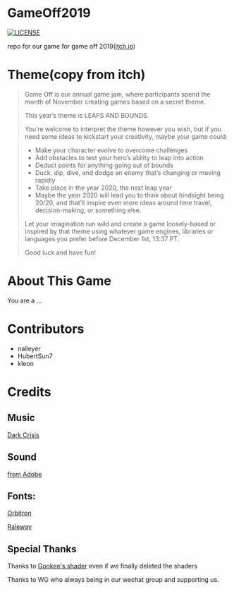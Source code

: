 # GameOff2019
[![LICENSE](https://img.shields.io/badge/license-Anti%20996-blue.svg)](https://github.com/996icu/996.ICU/blob/master/LICENSE)

repo for our game for game off 2019([itch.io](https://itch.io/jam/game-off-2019))

# Theme(copy from itch)

> Game Off is our annual game jam, where participants spend the month of November creating games based on a secret theme. 
>
>This year’s  theme is LEAPS AND BOUNDS.
>
>You’re welcome to interpret the theme however you wish, but if you need some ideas to kickstart your creativity, maybe your game could:
>
>* Make your character evolve to overcome challenges
>* Add obstacles to test your hero’s ability to leap into action
>* Deduct points for anything going out of bounds
>* Duck, dip, dive, and dodge an enemy that’s changing or moving rapidly
>* Take place in the year 2020, the next leap year
>* Maybe the year 2020 will lead you to think about hindsight being 20/20, and that’ll inspire even more ideas around time travel, decision-making, or something else. 
>
>Let your imagination run wild and create a game loosely-based or inspired by that theme using whatever game engines, libraries or languages you prefer before December 1st, 13:37 PT.
>
>Good luck and have fun!

# About This Game

You are a ...

# Contributors
* nalleyer
* HubertSun7
* kleon

# Credits

## Music
[Dark Crisis](https://music.163.com/#/song?id=528480666)

## Sound
[from Adobe](https://offers.adobe.com/en/na/audition/offers/audition_dlc/AdobeAuditionDLCSFX.html)

## Fonts:
[Orbitron](https://fonts.google.com/specimen/Orbitron)

[Raleway](https://fonts.google.com/specimen/Raleway)

## Special Thanks

Thanks to [Gonkee's shader](https://github.com/Gonkee/Gonkees-Shaders) even if we finally deleted the shaders


Thanks to WG who always being in our wechat group and supporting us.